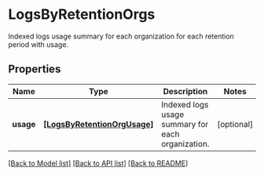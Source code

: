 # LogsByRetentionOrgs

Indexed logs usage summary for each organization for each retention period with usage.

## Properties
Name | Type | Description | Notes
------------ | ------------- | ------------- | -------------
**usage** | [**[LogsByRetentionOrgUsage]**](LogsByRetentionOrgUsage.md) | Indexed logs usage summary for each organization. | [optional] 

[[Back to Model list]](README.md#documentation-for-models) [[Back to API list]](README.md#documentation-for-api-endpoints) [[Back to README]](README.md)


